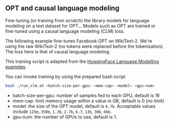 <!---
Copyright 2020 The HuggingFace Team. All rights reserved.

Licensed under the Apache License, Version 2.0 (the "License");
you may not use this file except in compliance with the License.
You may obtain a copy of the License at

    http://www.apache.org/licenses/LICENSE-2.0

Unless required by applicable law or agreed to in writing, software
distributed under the License is distributed on an "AS IS" BASIS,
WITHOUT WARRANTIES OR CONDITIONS OF ANY KIND, either express or implied.
See the License for the specific language governing permissions and
limitations under the License.
-->

## OPT and causal language modeling 

Fine-tuning (or training from scratch) the library models for language modeling on a text dataset for OPT... Models such as OPT are trained or fine-tuned using a causal language modeling
(CLM) loss.

The following example fine-tunes Facebook OPT on WikiText-2. We're using the raw WikiText-2 (no tokens were replaced before
the tokenization). The loss here is that of causal language modeling.

This training script is adapted from the [HuggingFace Language Modelling examples](https://github.com/huggingface/transformers/tree/main/examples/pytorch/language-modeling).

You can invoke training by using the prepared bash script

```bash
bash ./run_clm.sh <batch-size-per-gpu> <mem-cap> <model> <gpu-num>
```

- batch-size-per-gpu: number of samples fed to each GPU, default is 16
- mem-cap: limit memory usage within a value in GB, default is 0 (no limit)
- model: the size of the OPT model, default is `6.7b`. Acceptable values include `125m`, `350m`, `1.3b`, `2.7b`, `6.7`, `13b`, `30b`, `66b`.
- gpu-num: the number of GPUs to use, default is 1.
